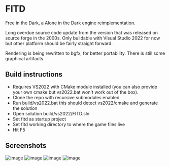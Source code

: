 # FITD

Free in the Dark, a Alone in the Dark engine reimplementation.

Long overdue source code update from the version that was released on source forge in the 2000s.
Only buildable with Visual Studio 2022 for now but other platform should be fairly straight forward.

Rendering is being rewritten to bgfx, for better portability. There is still some graphical artifacts.

## Build instructions
* Requires VS2022 with CMake module installed (you can also provide your own cmake but vs2022.bat won't work out of the box).
* Clone the repo with recursive submodules enabled
* Run build/vs2022.bat this should detect vs2022/cmake and generate the solution
* Open solution build/vs2022/FITD.sln
* Set fitd as startup project
* Set fitd working directory to where the game files live
* Hit F5

## Screenshots

![image](https://github.com/user-attachments/assets/d12b7c66-6c57-4507-b2b3-540cb2cc6806)
![image](https://github.com/user-attachments/assets/ba4508ba-1b7f-4ac1-b573-169e3f8e7bab)
![image](https://github.com/user-attachments/assets/653d3dc5-4a35-4a7f-95bc-76e7b42899d9)
![image](https://github.com/user-attachments/assets/310c3151-18cf-4914-8992-7de1dd763653)

